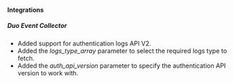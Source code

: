 
#### Integrations
##### Duo Event Collector
- Added support for authentication logs API V2.
- Added the *logs_type_array* parameter to select the required logs type to fetch.
- Added the *auth_api_version* parameter to specify the authentication API version to work with.
